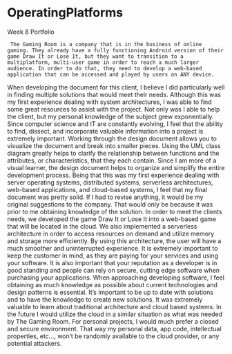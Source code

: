 # OperatingPlatforms
 

Week 8 Portfolio

	 The Gaming Room is a company that is in the business of online gaming. They already have a fully functioning Android version of their game Draw It or Lose It, but they want to transition to a multiplatform, multi-user game in order to reach a much larger audience. In order to do that, they need to develop a web-based application that can be accessed and played by users on ANY device. 
  When developing the document for this client, I believe I did particularly well in finding multiple solutions that would meet their needs. Although this was my first experience dealing with system architectures, I was able to find some great resources to assist with the project. Not only was I able to help the client, but my personal knowledge of the subject grew exponentially. Since computer science and IT are constantly evolving, I feel that the ability to find, dissect, and incorporate valuable information into a project is extremely important. 
	 Working through the design document allows you to visualize the document and break into smaller pieces. Using the UML class diagram greatly helps to clarify the relationship between functions and the attributes, or characteristics, that they each contain. Since I am more of a visual learner, the design document helps to organize and simplify the entire development process. Being that this was my first experience dealing with server operating systems, distributed systems, serverless architectures, web-based applications, and cloud-based systems, I feel that my final document was pretty solid. If I had to revise anything, it would be my original suggestions to the company. That would only be because it was prior to me obtaining knowledge of the solution. 
  In order to meet the clients needs, we developed the game Draw It or Lose It into a web-based game that will be located in the cloud. We also implemented a serverless architecture in order to access resources on demand and utilize memory and storage more efficiently. By using this architecture, the user will have a much smoother and uninterrupted experience. It is extremely important to keep the customer in mind, as they are paying for your services and using your software. It is also important that your reputation as a developer is in good standing and people can rely on secure, cutting edge software when purchasing your applications. 
  When approaching developing software, I feel obtaining as much knowledge as possible about current technologies and design patterns is essential. It’s important to be up to date with solutions and to have the knowledge to create new solutions. It was extremely valuable to learn about traditional architecture and cloud based systems. In the future I would utilize the cloud in a similar situation as what was needed by The Gaming Room. For personal projects, I would much prefer a closed and secure environment. That way my personal data, app code, intellectual properties, etc…, won’t be randomly available to the cloud provider, or any potential attackers.

